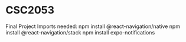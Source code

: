 # CSC2053
Final Project
  Imports needed:
  npm install @react-navigation/native
  npm install @react-navigation/stack
  npm install expo-notifications

